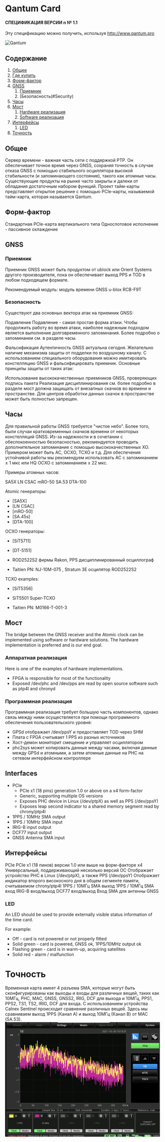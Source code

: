 
# Qantum Card
#### СПЕЦИФИКАЦИЯ ВЕРСИИ n № 1.1

Эту спецификацию можно получить, используя http://www.qantum.pro  

![Qantum](images)

## Содержание
1. [Общее](#General)
1. [Где купить](#Where-can-I-get-one)
1. [Форм-фактор](#Form-Factor)
1. [GNSS](#GNSS)
   1. [Приемник](#Receiver)
   1. [Безопасность(#Security)
1. [Часы](#Clock)
1. [Мост](#example)
   1. [Hardware реализация](#Hardware-Implementation)
   1. [Software реализация](#Software-Implementation)
1. [Интерфейсы](#Interfaces)
   1. [LED](#LED)
1. [Точность](#Precision)


## Общее
Сервер времени - важная часть сети с поддержкой PTP. Он обеспечивает точное время через GNSS, сохраняя точность в случае отказа GNSS с помощью стабильного осциллятора высокой стабильности (и запоминающего состояние), такого как атомные часы. Существующие продукты на рынке часто закрыты и далеки от обладания достаточным набором функций. Проект тайм-карты представляет открытое решение с помощью PCIe-карты, называемой тайм-карта, которая называется Qantum.

## Форм-фактор
Стандартная PCIe-карта вертикального типа
Одноcлотовое исполнение - пассивное охлаждение
 
## GNSS
### Приемник
Приемник GNSS может быть продуктом от ublock или Orient Systems другого производителя, пока он обеспечивает выход PPS и TOD в любом подходящем формате.

Рекомендуемый модуль: модуль времени GNSS u-blox RCB-F9T



### Безопасность
Существуют два основных вектора атак на приемник GNSS:

Подавление
Подавление - самая простая форма атаки. Чтобы продолжить работу во время атаки, наиболее надежным подходом является выполнение долговременного запоминания.
Более подробно о запоминании см. в разделе часы.

Фальсификация
Аутентичность GNSS актуальна сегодня. Желательно наличие механизма защиты от подделки по воздушному каналу.
С использованием специального оборудования можно имитировать констелляцию GNSS и фальсифицировать приемник. Основные принципы защиты от таких атак:

Использование высококачественных приемников GNSS, проверяющих подпись пакета
Реализация дисциплинирования см. более подробно в разделе мост должна защищать от внезапных скачков во времени и пространстве. Для центров обработки данных скачок в пространстве может быть полностью запрещен.  

## Часы
Для правильной работы GNSS требуется "чистое небо". Более того, были случаи кратковременных скачков времени от некоторых констелляций GNSS.
Из-за надежности и в сочетании с обеспокоенностью безопасностью, рекомендуется проводить дополнительное запоминание с помощью высококачественных XO. Примером может быть AC, OCXO, TCXO и т.д.
Для обеспечения устойчивой работы мы рекомендуем использовать AC с запоминанием ± 1 мкс или HQ OCXO с запоминанием ± 22 мкс.

Примеры атомных часов:

SA5X
LN CSAC
mRO-50
SA.53
DTA-100

Atomic генераторы:
* [SA5X]
* [LN CSAC]
* [mRO-50]
* [SA.45s]
* [DTA-100]

OCXO генераторы:
* [SiT5711]

* [DT-5151]

* ROD2522S2 фирмы Rakon, PPS дисциплинированный осциллограф

* Taitien PN: NJ-10M-075 , Stratum 3E осцилятор ROD2522S2

TCXO examples:
* [SiT5356]

* SiT5501 Super-TCXO

* Taitien PN: M0166-T-001-3 

## Мост

The bridge between the GNSS receiver and the Atomic clock can be implemented using software or hardware solutions. The hardware implementation is preferred and is our end goal.

### Аппаратная реализация
Here is one of the examples of hardware implementations.
* FPGA is responsible for most of the functionality
* Exposed /dev/phc and /dev/pps are read by open source software such as ptp4l and chronyd

### Программная реализация
Программная реализация требует большую часть компонентов, однако связь между ними осуществляется при помощи программного обеспечения пользовательского уровня:

* GPSd отображает /dev/ppsY и предоставляет TOD через SHM
* Плата с FPGA считывает 1 PPS из разных источников
* Хост-демон мониторит смещение и управляет осциллятором
* phc2sys может копировать данные между часами, включая данные между GPSd и атомными, а затем атомные данные на PHC на сетевом интерфейсном контроллере

## Interfaces
* PCIe
    * PCIe x1 (18 pins) generation 1.0 or above on a x4 form-factor
    * Generic, supporting multiple OS versions
    * Exposes PHC device in Linux (/dev/ptpX) as well as PPS (/dev/ppsY)
    * Exposes leap second indicator to a shared memory segment read by chrony/ptp4l
* 1PPS / 10MHz SMA output
* 1PPS / 10MHz SMA input
* IRIG-B input output
* DCF77 input output
* GNSS Antenna SMA input
## Интерфейсы
PCIe
   PCIe x1 (18 пинов) версии 1.0 или выше на форм-факторе x4
   Универсальный, поддерживающий несколько версий ОС
   Отображает устройство PHC в Linux (/dev/ptpX), а также PPS (/dev/ppsY)
   Отображает индикатор второго високосного дня в общем сегменте памяти, считываемом chrony/ptp4l
1PPS / 10МГц SMA выход
1PPS / 10МГц SMA вход
IRIG-B вход/выход
DCF77 вход/выход
Вход SMA для антенны GNSS


### LED

An LED should be used to provide externally visible status information of the time card. 

For example:
* Off - card is not powered or not properly fitted
* Solid green - card is powered, GNSS ok, 1PPS/10MHz output ok
* Flashing green - card is in warm-up, acquiring satellites
* Solid red - alarm / malfunction

# Точность
Временная карта имеет 4 разъема SMA, которые могут быть сконфигурированы как выходы и входы для различных вещей, таких как 10МГц, PHC, MAC, GNSS, GNSS2, IRIG, DCF для выхода и 10МГц, PPS1, PPS2, TS1, TS2, IRIG, DCF для входа.
С использованием устройства Calnex Sentinel происходит сравнение различных вещей. Здесь мы сравниваем выход 1PPS (Канал A) и выход 10МГц (Канал B) от MAC (SA.53).
![Initial design](images/MACvs10Mhz.png)
